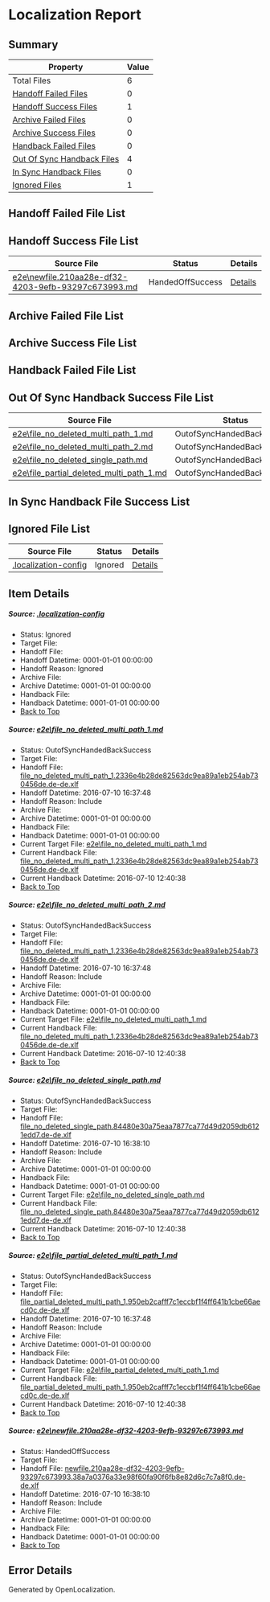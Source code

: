 # <a name='report-top'></a> Localization Report

## Summary
 Property | Value 
 -------- | ----- 
 Total Files | 6
[ Handoff Failed Files ](#handoff-failed-list)| 0
[ Handoff Success Files ](#handoff-success-list)| 1
[ Archive Failed Files ](#archive-failed-list)| 0
[ Archive Success Files ](#archive-success-list)| 0
[ Handback Failed Files ](#handback-failed-list)| 0
[ Out Of Sync Handback Files ](#outofsync-handback-success-list)| 4
[ In Sync Handback Files ](#insync-handback-success-list)| 0
[ Ignored Files ](#ignored-list)| 1

## <a name='handoff-failed-list'></a> Handoff Failed File List

## <a name='handoff-success-list'></a> Handoff Success File List
 Source File | Status | Details 
 ----------- | ------ | ------- 
 [e2e\newfile.210aa28e-df32-4203-9efb-93297c673993.md](https://github.com/OpenLocalizationTestOrg/oltest/blob/205493a878309f4a87c729273babab407dea9389/e2e/newfile.210aa28e-df32-4203-9efb-93297c673993.md) | HandedOffSuccess | [Details](#3409a361f07d8685814950341747212c1305bc4d5)

## <a name='archive-failed-list'></a> Archive Failed File List

## <a name='archive-success-list'></a> Archive Success File List

## <a name='handback-failed-list'></a> Handback Failed File List

## <a name='outofsync-handback-success-list'></a> Out Of Sync Handback Success File List
 Source File | Status | Details 
 ----------- | ------ | ------- 
 [e2e\file_no_deleted_multi_path_1.md](https://github.com/OpenLocalizationTestOrg/oltest/blob/0c12521cd9590ffd4e3ad06c9ed346f972a1ec61/e2e/file_no_deleted_multi_path_1.md) | OutofSyncHandedBackSuccess | [Details](#6123673cb27b54265d2f80570e0cae4795bb855d1)
 [e2e\file_no_deleted_multi_path_2.md](https://github.com/OpenLocalizationTestOrg/oltest/blob/205493a878309f4a87c729273babab407dea9389/e2e/file_no_deleted_multi_path_2.md) | OutofSyncHandedBackSuccess | [Details](#6123673cb27b54265d2f80570e0cae4795bb855d2)
 [e2e\file_no_deleted_single_path.md](https://github.com/OpenLocalizationTestOrg/oltest/blob/205493a878309f4a87c729273babab407dea9389/e2e/file_no_deleted_single_path.md) | OutofSyncHandedBackSuccess | [Details](#38a858c77bbe1aef29bcffd7bbe12c23fdfe42893)
 [e2e\file_partial_deleted_multi_path_1.md](https://github.com/OpenLocalizationTestOrg/oltest/blob/0c12521cd9590ffd4e3ad06c9ed346f972a1ec61/e2e/file_partial_deleted_multi_path_1.md) | OutofSyncHandedBackSuccess | [Details](#651a793deeb1057dae053c36ebc2f454aa5e6a224)

## <a name='insync-handback-success-list'></a> In Sync Handback File Success List

## <a name='ignored-list'></a> Ignored File List
 Source File | Status | Details 
 ----------- | ------ | ------- 
 [.localization-config](https://github.com/OpenLocalizationTestOrg/oltest/blob/205493a878309f4a87c729273babab407dea9389/.localization-config) | Ignored | [Details](#3d4f252ac210baf56311d7e97dcc2db10974dbd20)

## Item Details
##### <a name='3d4f252ac210baf56311d7e97dcc2db10974dbd20'></a> Source: [.localization-config](https://github.com/OpenLocalizationTestOrg/oltest/blob/205493a878309f4a87c729273babab407dea9389/.localization-config)
* Status: Ignored
* Target File: 
* Handoff File: 
* Handoff Datetime: 0001-01-01 00:00:00
* Handoff Reason: Ignored
* Archive File: 
* Archive Datetime: 0001-01-01 00:00:00
* Handback File: 
* Handback Datetime: 0001-01-01 00:00:00
* [Back to Top](#report-top)

##### <a name='6123673cb27b54265d2f80570e0cae4795bb855d1'></a> Source: [e2e\file_no_deleted_multi_path_1.md](https://github.com/OpenLocalizationTestOrg/oltest/blob/0c12521cd9590ffd4e3ad06c9ed346f972a1ec61/e2e/file_no_deleted_multi_path_1.md)
* Status: OutofSyncHandedBackSuccess
* Target File: 
* Handoff File: [file_no_deleted_multi_path_1.2336e4b28de82563dc9ea89a1eb254ab730456de.de-de.xlf](https://github.com/OpenLocalizationTestOrg/olhandoff-e2e/blob/04069119d5628d73b73aa57d59b74960a5e07e73/ol-handoff/OpenLocalizationTestOrg/oltest-dede-fly/ci/mt/file_no_deleted_multi_path_1.2336e4b28de82563dc9ea89a1eb254ab730456de.de-de.xlf)
* Handoff Datetime: 2016-07-10 16:37:48
* Handoff Reason: Include
* Archive File: 
* Archive Datetime: 0001-01-01 00:00:00
* Handback File: 
* Handback Datetime: 0001-01-01 00:00:00
* Current Target File: [e2e\file_no_deleted_multi_path_1.md](https://github.com/OpenLocalizationTestOrg/oltest-dede-fly/blob/44a8ed05cf7d8ec9841d3fa713c3be84de25aca3/e2e/file_no_deleted_multi_path_1.md)
* Current Handback File: [file_no_deleted_multi_path_1.2336e4b28de82563dc9ea89a1eb254ab730456de.de-de.xlf](https://github.com/OpenLocalizationTestOrg/olhandback-e2e/blob/639ac4deee0be5f5c25f9dbe0ae26407020680fb/ol-handback/OpenLocalizationTestOrg/oltest-dede-fly/ci/mt/file_no_deleted_multi_path_1.2336e4b28de82563dc9ea89a1eb254ab730456de.de-de.xlf)
* Current Handback Datetime: 2016-07-10 12:40:38
* [Back to Top](#report-top)

##### <a name='6123673cb27b54265d2f80570e0cae4795bb855d2'></a> Source: [e2e\file_no_deleted_multi_path_2.md](https://github.com/OpenLocalizationTestOrg/oltest/blob/205493a878309f4a87c729273babab407dea9389/e2e/file_no_deleted_multi_path_2.md)
* Status: OutofSyncHandedBackSuccess
* Target File: 
* Handoff File: [file_no_deleted_multi_path_1.2336e4b28de82563dc9ea89a1eb254ab730456de.de-de.xlf](https://github.com/OpenLocalizationTestOrg/olhandoff-e2e/blob/04069119d5628d73b73aa57d59b74960a5e07e73/ol-handoff/OpenLocalizationTestOrg/oltest-dede-fly/ci/mt/file_no_deleted_multi_path_1.2336e4b28de82563dc9ea89a1eb254ab730456de.de-de.xlf)
* Handoff Datetime: 2016-07-10 16:37:48
* Handoff Reason: Include
* Archive File: 
* Archive Datetime: 0001-01-01 00:00:00
* Handback File: 
* Handback Datetime: 0001-01-01 00:00:00
* Current Target File: [e2e\file_no_deleted_multi_path_1.md](https://github.com/OpenLocalizationTestOrg/oltest-dede-fly/blob/44a8ed05cf7d8ec9841d3fa713c3be84de25aca3/e2e/file_no_deleted_multi_path_1.md)
* Current Handback File: [file_no_deleted_multi_path_1.2336e4b28de82563dc9ea89a1eb254ab730456de.de-de.xlf](https://github.com/OpenLocalizationTestOrg/olhandback-e2e/blob/639ac4deee0be5f5c25f9dbe0ae26407020680fb/ol-handback/OpenLocalizationTestOrg/oltest-dede-fly/ci/mt/file_no_deleted_multi_path_1.2336e4b28de82563dc9ea89a1eb254ab730456de.de-de.xlf)
* Current Handback Datetime: 2016-07-10 12:40:38
* [Back to Top](#report-top)

##### <a name='38a858c77bbe1aef29bcffd7bbe12c23fdfe42893'></a> Source: [e2e\file_no_deleted_single_path.md](https://github.com/OpenLocalizationTestOrg/oltest/blob/205493a878309f4a87c729273babab407dea9389/e2e/file_no_deleted_single_path.md)
* Status: OutofSyncHandedBackSuccess
* Target File: 
* Handoff File: [file_no_deleted_single_path.84480e30a75eaa7877ca77d49d2059db6121edd7.de-de.xlf](https://github.com/OpenLocalizationTestOrg/olhandoff-e2e/blob/f9ee985dba507f8362fd68a940c1c05991fc1c35/ol-handoff/OpenLocalizationTestOrg/oltest-dede-fly/ci/mt/file_no_deleted_single_path.84480e30a75eaa7877ca77d49d2059db6121edd7.de-de.xlf)
* Handoff Datetime: 2016-07-10 16:38:10
* Handoff Reason: Include
* Archive File: 
* Archive Datetime: 0001-01-01 00:00:00
* Handback File: 
* Handback Datetime: 0001-01-01 00:00:00
* Current Target File: [e2e\file_no_deleted_single_path.md](https://github.com/OpenLocalizationTestOrg/oltest-dede-fly/blob/44a8ed05cf7d8ec9841d3fa713c3be84de25aca3/e2e/file_no_deleted_single_path.md)
* Current Handback File: [file_no_deleted_single_path.84480e30a75eaa7877ca77d49d2059db6121edd7.de-de.xlf](https://github.com/OpenLocalizationTestOrg/olhandback-e2e/blob/639ac4deee0be5f5c25f9dbe0ae26407020680fb/ol-handback/OpenLocalizationTestOrg/oltest-dede-fly/ci/mt/file_no_deleted_single_path.84480e30a75eaa7877ca77d49d2059db6121edd7.de-de.xlf)
* Current Handback Datetime: 2016-07-10 12:40:38
* [Back to Top](#report-top)

##### <a name='651a793deeb1057dae053c36ebc2f454aa5e6a224'></a> Source: [e2e\file_partial_deleted_multi_path_1.md](https://github.com/OpenLocalizationTestOrg/oltest/blob/0c12521cd9590ffd4e3ad06c9ed346f972a1ec61/e2e/file_partial_deleted_multi_path_1.md)
* Status: OutofSyncHandedBackSuccess
* Target File: 
* Handoff File: [file_partial_deleted_multi_path_1.950eb2cafff7c1eccbf1f4ff641b1cbe66aecd0c.de-de.xlf](https://github.com/OpenLocalizationTestOrg/olhandoff-e2e/blob/04069119d5628d73b73aa57d59b74960a5e07e73/ol-handoff/OpenLocalizationTestOrg/oltest-dede-fly/ci/mt/file_partial_deleted_multi_path_1.950eb2cafff7c1eccbf1f4ff641b1cbe66aecd0c.de-de.xlf)
* Handoff Datetime: 2016-07-10 16:37:48
* Handoff Reason: Include
* Archive File: 
* Archive Datetime: 0001-01-01 00:00:00
* Handback File: 
* Handback Datetime: 0001-01-01 00:00:00
* Current Target File: [e2e\file_partial_deleted_multi_path_1.md](https://github.com/OpenLocalizationTestOrg/oltest-dede-fly/blob/44a8ed05cf7d8ec9841d3fa713c3be84de25aca3/e2e/file_partial_deleted_multi_path_1.md)
* Current Handback File: [file_partial_deleted_multi_path_1.950eb2cafff7c1eccbf1f4ff641b1cbe66aecd0c.de-de.xlf](https://github.com/OpenLocalizationTestOrg/olhandback-e2e/blob/639ac4deee0be5f5c25f9dbe0ae26407020680fb/ol-handback/OpenLocalizationTestOrg/oltest-dede-fly/ci/mt/file_partial_deleted_multi_path_1.950eb2cafff7c1eccbf1f4ff641b1cbe66aecd0c.de-de.xlf)
* Current Handback Datetime: 2016-07-10 12:40:38
* [Back to Top](#report-top)

##### <a name='3409a361f07d8685814950341747212c1305bc4d5'></a> Source: [e2e\newfile.210aa28e-df32-4203-9efb-93297c673993.md](https://github.com/OpenLocalizationTestOrg/oltest/blob/205493a878309f4a87c729273babab407dea9389/e2e/newfile.210aa28e-df32-4203-9efb-93297c673993.md)
* Status: HandedOffSuccess
* Target File: 
* Handoff File: [newfile.210aa28e-df32-4203-9efb-93297c673993.38a7a0376a33e98f60fa90f6fb8e82d6c7c7a8f0.de-de.xlf](https://github.com/OpenLocalizationTestOrg/olhandoff-e2e/blob/f9ee985dba507f8362fd68a940c1c05991fc1c35/ol-handoff/OpenLocalizationTestOrg/oltest-dede-fly/ci/mt/newfile.210aa28e-df32-4203-9efb-93297c673993.38a7a0376a33e98f60fa90f6fb8e82d6c7c7a8f0.de-de.xlf)
* Handoff Datetime: 2016-07-10 16:38:10
* Handoff Reason: Include
* Archive File: 
* Archive Datetime: 0001-01-01 00:00:00
* Handback File: 
* Handback Datetime: 0001-01-01 00:00:00
* [Back to Top](#report-top)


## Error Details

Generated by OpenLocalization.
